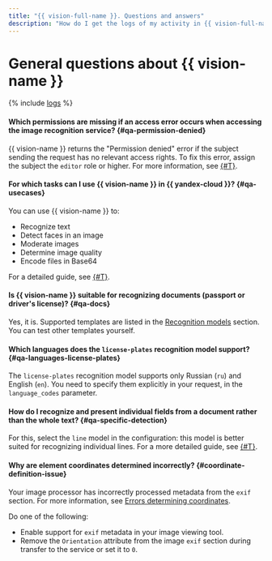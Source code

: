 ```yaml
---
title: "{{ vision-full-name }}. Questions and answers"
description: "How do I get the logs of my activity in {{ vision-full-name }}? Find the answer to this and other questions in this article."
---
```


# General questions about {{ vision-name }}

{% include [logs](../../_qa/logs.md) %}

#### Which permissions are missing if an access error occurs when accessing the image recognition service? {#qa-permission-denied}

{{ vision-name }} returns the "Permission denied" error if the subject sending the request has no relevant access rights. To fix this error, assign the subject the `editor` role or higher. For more information, see [{#T}](../security/index.md).

#### For which tasks can I use {{ vision-name }} in {{ yandex-cloud }}? {#qa-usecases}

You can use {{ vision-name }} to:
  * Recognize text
  * Detect faces in an image
  * Moderate images
  * Determine image quality
  * Encode files in Base64

For a detailed guide, see [{#T}](../operations/index.md).

#### Is {{ vision-name }} suitable for recognizing documents (passport or driver's license)? {#qa-docs}

Yes, it is. Supported templates are listed in the [Recognition models](../concepts/ocr/template-recognition.md#models) section. You can test other templates yourself.

#### Which languages does the `license-plates` recognition model support? {#qa-languages-license-plates}

The `license-plates` recognition model supports only Russian (`ru`) and English (`en`). You need to specify them explicitly in your request, in the `language_codes` parameter.

#### How do I recognize and present individual fields from a document rather than the whole text? {#qa-specific-detection}

For this, select the `line` model in the configuration: this model is better suited for recognizing individual lines. For a more detailed guide, see [{#T}](../operations/ocr/text-detection.md#string).

#### Why are element coordinates determined incorrectly? {#coordinate-definition-issue}

Your image processor has incorrectly processed metadata from the `exif` section. For more information, see [Errors determining coordinates](../concepts/ocr/index.md#coordinate-definition-issue).

Do one of the following:

* Enable support for `exif` metadata in your image viewing tool.
* Remove the `Orientation` attribute from the image `exif` section during transfer to the service or set it to `0`.